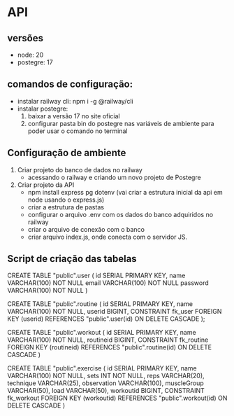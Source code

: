 # API

## versões 
- node: 20
- postegre: 17

## comandos de configuração:
- instalar railway cli: npm i -g @railway/cli
- instalar postegre: 
    1. baixar a versão 17 no site oficial
    2. configurar pasta bin do postegre nas variáveis de ambiente para poder usar o comando no terminal

## Configuração de ambiente
1. Criar projeto do banco de dados no railway
    - acessando o railway e criando um novo projeto de Postegre
2. Criar projeto da API 
    - npm install express pg dotenv (vai criar a estrutura inicial da api em node usando o express.js)
    - criar a estrutura de pastas 
    - configurar o arquivo .env com os dados do banco adquiridos no railway
    - criar o arquivo de conexão com o banco
    - criar arquivo index.js, onde conecta com o servidor JS.


## Script de criação das tabelas

CREATE TABLE "public".user
(
	id SERIAL PRIMARY KEY,
	name VARCHAR(100) NOT NULL
	email VARCHAR(100) NOT NULL
	password VARCHAR(100) NOT NULL
)

CREATE TABLE "public".routine 
(
	id SERIAL PRIMARY KEY, 
	name VARCHAR(100) NOT NULL, 
	userid BIGINT, 
		CONSTRAINT fk_user 
		FOREIGN KEY (userid) 
		REFERENCES "public".user(id) 
		ON DELETE CASCADE
);

CREATE TABLE "public".workout
(
	id SERIAL PRIMARY KEY, 
	name VARCHAR(100) NOT NULL, 
    routineid BIGINT, 
		CONSTRAINT fk_routine 
		FOREIGN KEY (routineid) 
		REFERENCES "public".routine(id) 
		ON DELETE CASCADE
)

CREATE TABLE "public".exercise
(
	id SERIAL PRIMARY KEY, 
	name VARCHAR(100) NOT NULL, 
    sets INT NOT NULL,
    reps VARCHAR(20),
    technique VARCHAR(25),
    observation VARCHAR(100),
    muscleGroup VARCHAR(50),
    load VARCHAR(50),
    workoutid BIGINT, 
		CONSTRAINT fk_workout 
		FOREIGN KEY (workoutid) 
		REFERENCES "public".workout(id) 
		ON DELETE CASCADE
)